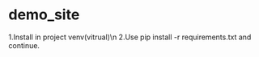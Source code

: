 # demo_site

1.Install in project venv(vitrual)\n
2.Use  pip install -r requirements.txt and continue. 

